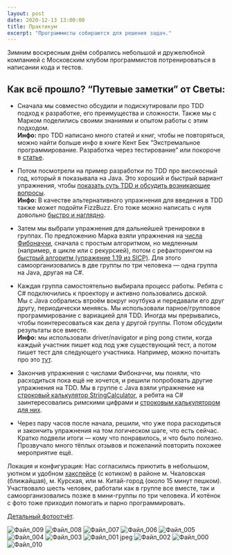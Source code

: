 ```yaml
---
layout: post
date: 2020-12-13 13:00:00
title: Практикум
excerpt: "Программисты собираются для решения задач."
---
```


Зимним воскресным днём собрались небольшой и дружелюбной компанией с Московским клубом программистов потренироваться в написании кода и тестов.

## Как всё прошло? “Путевые заметки” от Светы:

* Сначала мы совместно обсудили и подискутировали про TDD подход к разработке, его преимущества и сложности. Также мы с Марком поделились своими знаниями и опытом работы с этим подходом.<br />
**Инфо:** про TDD написано много статей и книг, чтобы не повторяться, можно найти больше инфо в книге Кент Бек “Экстремальное программирование. Разработка через тестирование”  или покороче в [статье](https://less.works/ru/less/technical-excellence/test-driven-development).

* Потом посмотрели на пример разработки по TDD про високосный год, который я показывала на Java. Это хороший и быстрый вариант упражнения, чтобы [показать суть TDD и обсудить возникающие вопросы](https://codingdojo.org/kata/LeapYears/).<br />
**Инфо:** В качестве альтернативного упражнения для введения в TDD также может подойти FizzBuzz. Его тоже можно написать с нуля довольно [быстро и наглядно](https://codingdojo.org/kata/FizzBuzz/).

* Затем мы выбрали упражнения для дальнейшей тренировки в группах. По предложению Марка взяли упражнения на [числа Фибоначчи](https://discourse.agiletechpraxis.com/t/the-nth-fibonacci-kata/46), сначала с простым алгоритмом, но медленным (например, в цикле или с рекурсией), потом с рефакторингом на [быстрый алгоритм (упражение 1.19 из SICP)](https://sicp.sergeykhenkin.com/2007/08/29/sicp-exercise-solution-1-19/). Для этого самоорганизовались в две группы по три человека — одна группа на Java, другая на C#.

* Каждая группа самостоятельно выбирала процесс работы. Ребята с C# подключились к проектору и активно пользовались доской.<br />
Мы с Java собрались втроём вокруг ноутбука и передавали его друг другу, периодически меняясь. Мы использовали парное/групповое программирование с вариацией для TDD. Иногда мы прерывались, чтобы поинтересоваться как дела у другой группы. Потом обсудили результаты все вместе.<br/>
**Инфо:** мы использовали driver/navigator и ping pong стили, когда каждый участник пишет код под уже существующий тест, а потом пишет тест для следующего участника. Например, можно почитать про это [тут](https://techrocks.ru/2019/04/09/6-pair-programming-styles/).

* Закончив упражнения с числами Фибоначчи, мы поняли, что расходиться пока ещё не хочется, и решили попробовать другие упражнения на TDD. Мы в группе с Java взяли упражнение на [строковый калькулятор StringCalculator](https://codingdojo.org/kata/StringCalculator/), а ребята на C# заинтересовались римскими цифрами и [строковым калькулятором для них](https://github.com/TDD-Katas/roman-numerals).

* Через пару часов после начала, решили, что уже пора расходиться и закончить упражнения на том логическом шаге, что есть сейчас. Кратко подвели итоги — кому что понравилось, и что было полезно. Прозвучало много тёплых отзывов и пожеланий повторить похожее мероприятие ещё.

Локация и конфигурация:
Нас согласились приютить в небольшом, уютном и удобном [хакспейсе](https://t.me/space_0x1b) (с котиком) в районе м. Чкаловская (ближайшая), м. Курская, или м. Китай-город (около 15 минут пешком). Участвовало шесть человек, работали как в группе все вместе, так и самоорганизовались позже в мини-группы по три человека. И котёнок с фото тоже приходил помогать и парно программировать.

[Детальный фотоотчёт](https://drive.google.com/drive/folders/1-007Viyy3YkEv6izUhS4nmcY3LFBa1c2?usp=sharing).

![Файл_009](https://github.com/progmsk/progmsk.github.io/assets/10639110/7b2a07fb-f3c4-4e97-b47b-d6353856dce9)
![Файл_008](https://github.com/progmsk/progmsk.github.io/assets/10639110/68cc091d-1876-44b9-9ed2-c6bd9a9a1b13)
![Файл_007](https://github.com/progmsk/progmsk.github.io/assets/10639110/e965b97f-c85d-4f88-97a1-88dbb7aa1240)
![Файл_006](https://github.com/progmsk/progmsk.github.io/assets/10639110/8176e057-6c08-41e3-8960-9dd2a9c8f4d1)
![Файл_005](https://github.com/progmsk/progmsk.github.io/assets/10639110/34a2fdab-e179-4854-bd08-7dfe90a47ce0)
![Файл_004](https://github.com/progmsk/progmsk.github.io/assets/10639110/fe2bf84a-96ff-4724-ac2e-e0443ceb4b3d)
![Файл_003](https://github.com/progmsk/progmsk.github.io/assets/10639110/387c67bd-e302-47cf-9be5-96aa91ccc1f9)
![Файл_001 jpeg](https://github.com/progmsk/progmsk.github.io/assets/10639110/c80eaf11-7d9a-4a3b-a7ac-ce430332d68d)
![Файл_002](https://github.com/progmsk/progmsk.github.io/assets/10639110/302c17d0-7977-4a30-83f8-5f32e895b92d)
![Файл_000](https://github.com/progmsk/progmsk.github.io/assets/10639110/421a5041-8201-44db-9a56-ef92e5c5e72e)
![Файл_010](https://github.com/progmsk/progmsk.github.io/assets/10639110/192dfe34-8af9-4f04-973d-0c0b2f07f30f)

